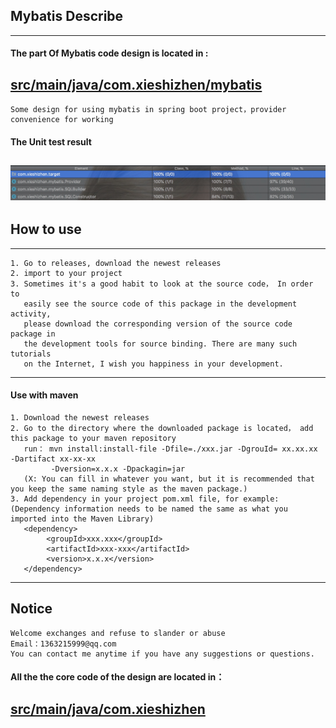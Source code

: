 ## Mybatis Describe 
---
#### The part Of Mybatis code design is located in : 
[src/main/java/com.xieshizhen/mybatis](https://github.com/Kitetop/mybatis/tree/master/src/main/java/com/xieshizhen/mybatis)
---
````
Some design for using mybatis in spring boot project，provider convenience for working
````
#### The Unit test result
![mybatis_unit_test](./REDEME_IMAGES/mybatis_unit_test.jpg)
---

## How to use
---
````
1. Go to releases, download the newest releases
2. import to your project
3. Sometimes it's a good habit to look at the source code， In order to 
   easily see the source code of this package in the development activity, 
   please download the corresponding version of the source code package in 
   the development tools for source binding. There are many such tutorials 
   on the Internet, I wish you happiness in your development.
````
---
#### Use with maven
````
1. Download the newest releases
2. Go to the directory where the downloaded package is located， add this package to your maven repository
   run： mvn install:install-file -Dfile=./xxx.jar -DgrouId= xx.xx.xx -Dartifact xx-xx-xx 
         -Dversion=x.x.x -Dpackagin=jar
   (X: You can fill in whatever you want, but it is recommended that you keep the same naming style as the maven package.)
3. Add dependency in your project pom.xml file, for example:(Dependency information needs to be named the same as what you imported into the Maven Library)
   <dependency>
        <groupId>xxx.xxx</groupId>
        <artifactId>xxx-xxx</artifactId>
        <version>x.x.x</version>
   </dependency>

````
---
## Notice
````
Welcome exchanges and refuse to slander or abuse
Email：1363215999@qq.com
You can contact me anytime if you have any suggestions or questions.
````
#### All the the core code of the design are located in：
[src/main/java/com.xieshizhen](https://github.com/Kitetop/mybatis/tree/master/src/main/java/com/xieshizhen)
---
